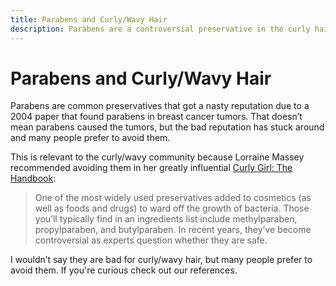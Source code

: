 ```yaml
---
title: Parabens and Curly/Wavy Hair
description: Parabens are a controversial preservative in the curly hair community.
---
```


# Parabens and Curly/Wavy Hair

Parabens are common preservatives that got a nasty reputation due to a 2004 paper that found parabens in breast cancer tumors. That doesn’t mean parabens caused the tumors, but the bad reputation has stuck around and many people prefer to avoid them.

This is relevant to the curly/wavy community because Lorraine Massey recommended avoiding them in her greatly influential [Curly Girl: The Handbook](https://amzn.to/40b2Jfr):

> One of the most widely used preservatives added to cosmetics (as well as foods and drugs) to ward off the growth of bacteria. Those you’ll typically find in an ingredients list include methylparaben, propylparaben, and butylparaben. In recent years, they’ve become controversial as experts question whether they are safe.

I wouldn’t say they are bad for curly/wavy hair, but many people prefer to avoid them. If you're curious check out our references.
